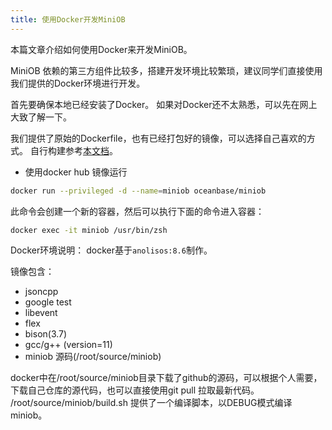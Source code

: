 ```yaml
---
title: 使用Docker开发MiniOB
---
```


本篇文章介绍如何使用Docker来开发MiniOB。

MiniOB 依赖的第三方组件比较多，搭建开发环境比较繁琐，建议同学们直接使用我们提供的Docker环境进行开发。

首先要确保本地已经安装了Docker。
如果对Docker还不太熟悉，可以先在网上大致了解一下。

我们提供了原始的Dockerfile，也有已经打包好的镜像，可以选择自己喜欢的方式。
自行构建参考[本文档](./how_to_dev_in_docker_container_by_vscode.md)。

- 使用docker hub 镜像运行

```bash
docker run --privileged -d --name=miniob oceanbase/miniob
```
此命令会创建一个新的容器，然后可以执行下面的命令进入容器：

```bash
docker exec -it miniob /usr/bin/zsh
```

Docker环境说明：
docker基于`anolisos:8.6`制作。

镜像包含：

- jsoncpp
- google test
- libevent
- flex
- bison(3.7)
- gcc/g++ (version=11)
- miniob 源码(/root/source/miniob)

docker中在/root/source/miniob目录下载了github的源码，可以根据个人需要，下载自己仓库的源代码，也可以直接使用git pull 拉取最新代码。
/root/source/miniob/build.sh 提供了一个编译脚本，以DEBUG模式编译miniob。
